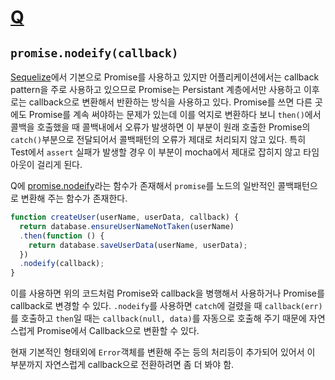 # [Q](https://github.com/kriskowal/q)

## `promise.nodeify(callback)`
[Sequelize](http://docs.sequelizejs.com/en/latest/)에서 기본으로 Promise를 사용하고
있지만 어플리케이션에서는 callback pattern을 주로 사용하고 있으므로 Promise는 Persistant
계층에서만 사용하고 이후로는 callback으로 변환해서 반환하는 방식을 사용하고 있다. Promise를 쓰면
다른 곳에도 Promise를 계속 써야하는 문제가 있는데 이를 억지로 변환하다 보니 `then()`에서 콜백을
호출했을 때 콜백내에서 오류가 발생하면 이 부분이 원래 호출한 Promise의 `catch()`부분으로 전달되어서
콜백패턴의 오류가 제대로 처리되지 않고 있다. 특히 Test에서 `assert` 실패가 발생할 경우 이 부분이
mocha에서 제대로 잡히지 않고 타임아웃이 걸리게 된다.

Q에 [promise.nodeify](https://github.com/kriskowal/q/wiki/API-Reference#promisenodeifycallback)라는 함수가 존재해서 `promise`를 노드의 일반적인 콜백패턴으로 변환해 주는 함수가 존재한다.

```javascript
function createUser(userName, userData, callback) {
  return database.ensureUserNameNotTaken(userName)
  .then(function () {
    return database.saveUserData(userName, userData);
  })
  .nodeify(callback);
}
```

이를 사용하면 위의 코드처럼 Promise와 callback을 병행해서 사용하거나 Promise를 callback로
변경할 수 있다. `.nodeify`를 사용하면 `catch`에 걸렸을 때 `callback(err)`를 호출하고
`then`일 때는 `callback(null, data)`를 자동으로 호출해 주기 때문에 자연스럽게 Promise에서
Callback으로 변환할 수 있다.

현재 기본적인 형태외에 `Error`객체를 변환해 주는 등의 처리등이 추가되어 있어서 이 부분까지 자연스럽게
callback으로 전환하려면 좀 더 봐야 함.

